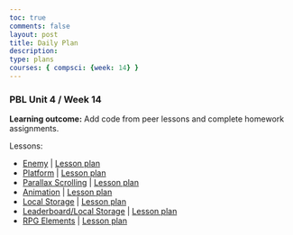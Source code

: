 ```yaml
---
toc: true
comments: false
layout: post
title: Daily Plan
description: 
type: plans
courses: { compsci: {week: 14} }
---
```


### PBL Unit 4 / Week 14

**Learning outcome:** Add code from peer lessons and complete homework assignments.

Lessons:
- [Enemy](https://github.com/XavierTho/CSSE2) | [Lesson plan](https://maryamabdul-aziz.github.io/student2//2023/12/05/enemy_lesson.html)
- [Platform](https://github.com/ryann96/Team-Project) | [Lesson plan](https://maryamabdul-aziz.github.io/student2//2023/12/06/Platforms_lesson_IPYNB_2_.html)
- [Parallax Scrolling](https://github.com/Gabriel-Gravin/OOP_Test) | [Lesson plan](https://maryamabdul-aziz.github.io/student2//2023/12/10/Parallax_Lesson_IPYNB_2_.html)
- [Animation](https://github.com/deanphillips24/oop_project_csse2) | [Lesson plan](https://maryamabdul-aziz.github.io/student2//2023/12/11/Animation-Lesson_IPYNB_2_.html)
- [Local Storage](https://github.com/Trystan-Schmits/MiniProject) | [Lesson plan](https://maryamabdul-aziz.github.io/student2//2023/12/13/LocalStorage_code_IPYNB_2_.html)
- [Leaderboard/Local Storage](https://github.com/katiek27/teachport/) | [Lesson plan](https://maryamabdul-aziz.github.io/student2//2023/12/14/leaderboardLesson_IPYNB_2_.html)
- [RPG Elements](https://github.com/MaryamAbdul-Aziz/mario) | [Lesson plan](https://maryamabdul-aziz.github.io/student2/2023/12/14/RPG-Elements-Lesson.html)
